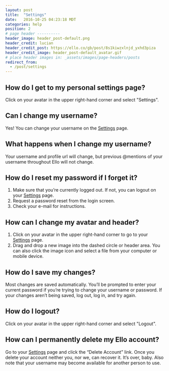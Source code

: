 ```yaml
---
layout: post
title:  "Settings"
date:   2016-10-25 04:23:18 MDT
categories: help
position: 2
# page header ----------
header_image: header_post-default.png
header_credit: lucian
header_credit_post: https://ello.co/gb/post/8s1kiwzxlnjd_yxhd3piza
header_credit_image: header_post-default_avatar.gif
# place header images in: _assets/images/page-headers/posts
redirect_from:
  - /post/settings
---
```

## How do I get to my personal settings page?

Click on your avatar in the upper right-hand corner and select "Settings".

## Can I change my username?

Yes! You can change your username on the [Settings](https://ello.co/settings) page.

## What happens when I change my username?

Your username and profile url will change, but previous @mentions of your username throughout Ello will not change.

## How do I reset my password if I forget it?

1. Make sure that you’re currently logged out. If not, you can logout on your [Settings](https://ello.co/settings) page.
2. Request a password reset from the login screen.
3. Check your e-mail for instructions.

## How can I change my avatar and header?

1. Click on your avatar in the upper right-hand corner to go to your [Settings](https://ello.co/settings) page.
2. Drag and drop a new image into the dashed circle or header area. You can also click the image icon and select a file from your computer or mobile device.

## How do I save my changes?

Most changes are saved automatically. You’ll be prompted to enter your current password if you’re trying to change your username or password. If your changes aren’t being saved, log out, log in, and try again.

## How do I logout?

Click on your avatar in the upper right-hand corner and select "Logout".

## How can I permanently delete my Ello account?

Go to your [Settings](https://ello.co/settings) page and click the “Delete Account” link. Once you delete your account neither you, nor we, can recover it. It’s over, baby. Also note that your username may become available for another person to use.
